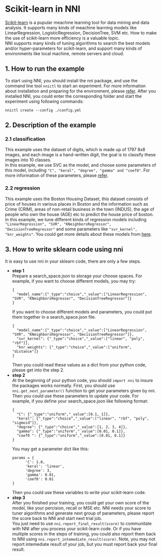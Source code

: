 # Scikit-learn in NNI
[Scikit-learn](https://github.com/scikit-learn/scikit-learn) is a pupular meachine learning tool for data mining and data analysis. It supports many kinds of meachine learning models like LinearRegression, LogisticRegression, DecisionTree, SVM etc. How to make the use of scikit-learn more efficiency is a valuable topic.  
NNI supports many kinds of tuning algorithms to search the best models and/or hyper-parameters for scikit-learn, and support many kinds of environments like local machine, remote servers and cloud.
 
## 1. How to run the example
To start using NNI, you should install the nni package, and use the command line tool `nnictl` to start an experiment. For more information about installation and preparing for the environment,  please [refer](../../../docs/GetStarted.md).
After you installed NNI, you could enter the corresponding folder and start the experiment using following commands:
```
nnictl create --config ./config.yml
```

## 2. Description of the example


### 2.1 classification
This example uses the dataset of digits, which is made up of 1797 8x8 images, and each image is a hand-written digit, the goal is to classify these images into 10 classes.  
In this example, we use SVC as the model, and choose some parameters of this model, including `"C", "keral", "degree", "gamma" and "coef0"`. For more information of these parameters, please [refer](https://scikit-learn.org/stable/modules/generated/sklearn.svm.SVC.html).


### 2.2 regression
This example uses the Boston Housing Dataset, this dataset consists of price of houses in various places in Boston and the information such as Crime (CRIM), areas of non-retail business in the town (INDUS), the age of people who own the house (AGE) etc to predict the house price of boston.
In this example, we tune different kinds of regression models including `"LinearRegression", "SVR", "KNeighborsRegressor", "DecisionTreeRegressor"` and some parameters like `"svr_kernel", "knr_weights"`. You could get more details about these models from [here](https://scikit-learn.org/stable/supervised_learning.html#supervised-learning).

## 3. How to write sklearn code using nni
It is easy to use nni in your sklearn code, there are only a few steps.
* __step 1__  
  Prepare a search_space.json to storage your choose spaces. 
  For example, if you want to choose different models, you may try:
  ```
  {
    "model_name":{"_type":"choice","_value":["LinearRegression", "SVR", "KNeighborsRegressor", "DecisionTreeRegressor"]}
  }
  ```
  If you want to choose different models and parameters, you could put them together in a search_space.json file.
  ```
  {
    "model_name":{"_type":"choice","_value":["LinearRegression", "SVR", "KNeighborsRegressor", "DecisionTreeRegressor"]},
    "svr_kernel": {"_type":"choice","_value":["linear", "poly", "rbf"]},
    "knr_weights": {"_type":"choice","_value":["uniform", "distance"]}
  }
  ```
  Then you could read these values as a dict from your python code, please get into the step 2.
* __step 2__  
  At the beginning of your python code, you should `import nni` to insure the packages works normally.
  First, you should use `nni.get_next_parameter()` function to get your parameters given by nni. Then you could use these parameters to update your code.
  For example, if you define your search_space.json like following format:
  ```
  {
    "C": {"_type":"uniform","_value":[0.1, 1]},
    "keral": {"_type":"choice","_value":["linear", "rbf", "poly", "sigmoid"]},
    "degree": {"_type":"choice","_value":[1, 2, 3, 4]},
    "gamma": {"_type":"uniform","_value":[0.01, 0.1]},
    "coef0 ": {"_type":"uniform","_value":[0.01, 0.1]}
  }
  ```
  You may get a parameter dict like this:
  ```
  params = {
        'C': 1.0,
        'keral': 'linear',
        'degree': 3,
        'gamma': 0.01,
        'coef0': 0.01
  }
  ```
  Then you could use these variables to write your scikit-learn code.
* __step 3__  
  After you finished your training, you could get your own score of the model, like your percision, recall or MSE etc. NNI needs your score to tuner algorithms and generate next group of parameters, please report the score back to NNI and start next trial job.   
  You just need to use `nni.report_final_result(score)` to communitate with NNI after you process your scikit-learn code. Or if you have multiple scores in the steps of training, you could also report them back to NNI using `nni.report_intemediate_result(score)`. Note, you may not report intemediate result of your job, but you must report back your final result.
